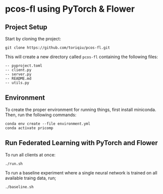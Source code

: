 # pcos-fl using PyTorch & Flower

## Project Setup

Start by cloning the project:

```shell
git clone https://github.com/toriqiu/pcos-fl.git
```

This will create a new directory called `pcos-fl` containing the following files:

```shell
-- pyproject.toml
-- client.py
-- server.py
-- README.md
-- utils.py
```
## Environment
To create the proper environment for running things, first install miniconda. Then, run the following commands:
```shell
conda env create --file environment.yml
conda activate pricomp
```

## Run Federated Learning with PyTorch and Flower

To run all clients at once:
```shell
./run.sh
```

To run a baseline experiment where a single neural network is trained on all available traing data, run;
```shell
./baseline.sh
```
